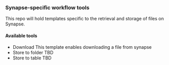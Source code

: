 ### Synapse-specific workflow tools

This repo will hold templates specific to the retrieval and storage of files on Synapse. 

#### Available tools
* Download
  This template enables downloading a file from synapse
* Store to folder
  TBD
* Store to table
  TBD
